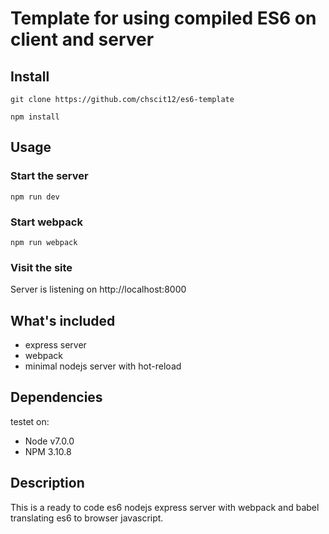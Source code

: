 # Template for using compiled ES6 on client and server

## Install

```git clone https://github.com/chscit12/es6-template```

```npm install```

## Usage

### Start the server

```npm run dev```

### Start webpack

```npm run webpack```

### Visit the site

Server is listening on http://localhost:8000

## What's included

* express server
* webpack
* minimal nodejs server with hot-reload

## Dependencies

testet on: 

* Node v7.0.0
* NPM 3.10.8

## Description

This is a ready to code es6 nodejs express server with webpack and babel translating es6 to browser javascript. 


